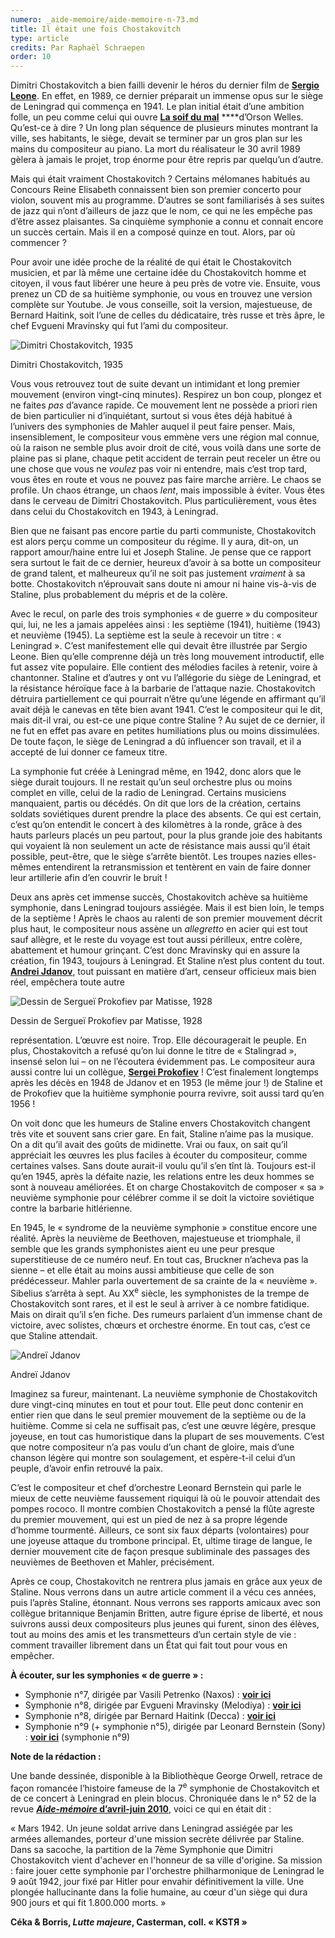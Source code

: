 ```yaml
---
numero: _aide-memoire/aide-memoire-n-73.md
title: Il était une fois Chostakovitch
type: article
credits: Par Raphaël Schraepen
order: 10
---
```

Dimitri Chostakovitch a bien failli devenir le héros du dernier film de [**Sergio Leone**](https://fr.wikipedia.org/wiki/Sergio_Leone). En effet, en 1989, ce dernier préparait un immense opus sur le siège de Leningrad qui commença en 1941. Le plan initial était d’une ambition folle, un peu comme celui qui ouvre [**La soif du mal**](https://www.youtube.com/watch?v=Yg8MqjoFvy4) ****d’Orson Welles. Qu’est-ce à dire ? Un long plan séquence de plusieurs minutes montrant la ville, ses habitants, le siège, devait se terminer par un gros plan sur les mains du compositeur au piano. La mort du réalisateur le 30 avril 1989 gèlera à jamais le projet, trop énorme pour être repris par quelqu’un d’autre.

Mais qui était vraiment Chostakovitch ? Certains mélomanes habitués au Concours Reine Elisabeth connaissent bien son premier concerto pour violon, souvent mis au programme. D’autres se sont familiarisés à ses suites de jazz qui n’ont d’ailleurs de jazz que le nom, ce qui ne les empêche pas d’être assez plaisantes. Sa cinquième symphonie a connu et connait encore un succès certain. Mais il en a composé quinze en tout. Alors, par où commencer ?

Pour avoir une idée proche de la réalité de qui était le Chostakovitch musicien, et par là même une certaine idée du Chostakovitch homme et citoyen, il vous faut libérer une heure à peu près de votre vie. Ensuite, vous prenez un CD de sa huitième symphonie, ou vous en trouvez une version complète sur Youtube. Je vous conseille, soit la version, majestueuse, de Bernard Haitink, soit l’une de celles du dédicataire, très russe et très âpre, le chef Evgueni Mravinsky qui fut l’ami du compositeur.

![Dimitri Chostakovitch, 1935](/assets/uploads/dmitrij_dmitrijevic_sostakovic_-_-_-.jpg)

<span class="img-copyright">Dimitri Chostakovitch, 1935</span>

Vous vous retrouvez tout de suite devant un intimidant et long premier mouvement (environ vingt-cinq minutes). Respirez un bon coup, plongez et ne faites _pas_ d’avance rapide. Ce mouvement lent ne possède a priori rien de bien particulier ni d’inquiétant, surtout si vous êtes déjà habitué à l’univers des symphonies de Mahler auquel il peut faire penser. Mais, insensiblement, le compositeur vous emmène vers une région mal connue, où la raison ne semble plus avoir droit de cité, vous voilà dans une sorte de plaine pas si plane, chaque petit accident de terrain peut receler un être ou une chose que vous ne _voulez_ pas voir ni entendre, mais c’est trop tard, vous êtes en route et vous ne pouvez pas faire marche arrière. Le chaos se profile. Un chaos étrange, un chaos _lent_, mais impossible à éviter. Vous êtes dans le cerveau de Dimitri Chostakovitch. Plus particulièrement, vous êtes dans celui du Chostakovitch en 1943, à Leningrad.

Bien que ne faisant pas encore partie du parti communiste, Chostakovitch est alors perçu comme un compositeur du régime. Il y aura, dit-on, un rapport amour/haine entre lui et Joseph Staline. Je pense que ce rapport sera surtout le fait de ce dernier, heureux d’avoir à sa botte un compositeur de grand talent, et malheureux qu’il ne soit pas justement _vraiment_ à sa botte. Chostakovitch n’éprouvait sans doute ni amour ni haine vis-à-vis de Staline, plus probablement du mépris et de la colère.

Avec le recul, on parle des trois symphonies « de guerre » du compositeur qui, lui, ne les a jamais appelées ainsi : les septième (1941), huitième (1943) et neuvième (1945). La septième est la seule à recevoir un titre : « Leningrad ». C’est manifestement elle qui devait être illustrée par Sergio Leone. Bien qu’elle comprenne déjà un très long mouvement introductif, elle fut assez vite populaire. Elle contient des mélodies faciles à retenir, voire à chantonner. Staline et d’autres y ont vu l’allégorie du siège de Leningrad, et la résistance héroïque face à la barbarie de l’attaque nazie. Chostakovitch détruira partiellement ce qui pourrait n’être qu’une légende en affirmant qu’il avait déjà le canevas en tête bien avant 1941. C’est le compositeur qui le dit, mais dit-il vrai, ou est-ce une pique contre Staline ? Au sujet de ce dernier, il ne fut en effet pas avare en petites humiliations plus ou moins dissimulées. De toute façon, le siège de Leningrad a dû influencer son travail, et il a accepté de lui donner ce fameux titre.

La symphonie fut créée à Leningrad même, en 1942, donc alors que le siège durait toujours. Il ne restait qu’un seul orchestre plus ou moins complet en ville, celui de la radio de Leningrad. Certains musiciens manquaient, partis ou décédés. On dit que lors de la création, certains soldats soviétiques durent prendre la place des absents. Ce qui est certain, c’est qu’on entendit le concert à des kilomètres à la ronde, grâce à des hauts parleurs placés un peu partout, pour la plus grande joie des habitants qui voyaient là non seulement un acte de résistance mais aussi qu’il était possible, peut-être, que le siège s’arrête bientôt. Les troupes nazies elles-mêmes entendirent la retransmission et tentèrent en vain de faire donner leur artillerie afin d’en couvrir le bruit !

Deux ans après cet immense succès, Chostakovitch achève sa huitième symphonie, dans Leningrad toujours assiégée. Mais il est bien loin, le temps de la septième ! Après le chaos au ralenti de son premier mouvement décrit plus haut, le compositeur nous assène un _allegretto_ en acier qui est tout sauf allègre, et le reste du voyage est tout aussi périlleux, entre colère, abattement et humour grinçant. C’est donc Mravinsky qui en assure la création, fin 1943, toujours à Leningrad. Et Staline n’est plus content du tout. [**Andrei Jdanov**](https://fr.wikipedia.org/wiki/Andre%C3%AF_Jdanov), tout puissant en matière d’art, censeur officieux mais bien réel, empêchera toute autre

![Dessin de Sergueï Prokofiev par Matisse, 1928](/assets/uploads/prokofiev_by_matisse_1928_copy.gif)

<span class="img-copyright">Dessin de Sergueï Prokofiev par Matisse, 1928</span>

représentation. L’œuvre est noire. Trop. Elle découragerait le peuple. En plus, Chostakovitch a refusé qu’on lui donne le titre de « Stalingrad », insensé selon lui – on ne l’écoutera évidemment pas. Le compositeur aura aussi contre lui un collègue, [**Sergei Prokofiev**](https://fr.wikipedia.org/wiki/Sergue%C3%AF_Prokofiev) ! C’est finalement longtemps après les décès en 1948 de Jdanov et en 1953 (le même jour !) de Staline et de Prokofiev que la huitième symphonie pourra revivre, soit aussi tard qu’en 1956 !

On voit donc que les humeurs de Staline envers Chostakovitch changent très vite et souvent sans crier gare. En fait, Staline n’aime pas la musique. On a dit qu’il avait des goûts de midinette. Vrai ou faux, on sait qu’il appréciait les œuvres les plus faciles à écouter du compositeur, comme certaines valses. Sans doute aurait-il voulu qu’il s’en tînt là. Toujours est-il qu’en 1945, après la défaite nazie, les relations entre les deux hommes se sont à nouveau améliorées. Et on charge Chostakovitch de composer « sa » neuvième symphonie pour célébrer comme il se doit la victoire soviétique contre la barbarie hitlérienne.

En 1945, le « syndrome de la neuvième symphonie » constitue encore une réalité. Après la neuvième de Beethoven, majestueuse et triomphale, il semble que les grands symphonistes aient eu une peur presque superstitieuse de ce numéro neuf. En tout cas, Bruckner n’acheva pas la sienne – et elle était au moins aussi ambitieuse que celle de son prédécesseur. Mahler parla ouvertement de sa crainte de la « neuvième ». Sibelius s’arrêta à sept. Au XX<sup>e</sup> siècle, les symphonistes de la trempe de Chostakovitch sont rares, et il est le seul à arriver à ce nombre fatidique. Mais on dirait qu’il s’en fiche. Des rumeurs parlaient d’un immense chant de victoire, avec solistes, chœurs et orchestre énorme. En tout cas, c’est ce que Staline attendait.

![Andreï Jdanov](/assets/uploads/andrei_zhdanov_cutout.png)

<span class="img-copyright">Andreï Jdanov</span>

Imaginez sa fureur, maintenant. La neuvième symphonie de Chostakovitch dure vingt-cinq minutes en tout et pour tout. Elle peut donc contenir en entier rien que dans le seul premier mouvement de la septième ou de la huitième. Comme si cela ne suffisait pas, c’est une œuvre légère, presque joyeuse, en tout cas humoristique dans la plupart de ses mouvements. C’est que notre compositeur n’a pas voulu d’un chant de gloire, mais d’une chanson légère qui montre son soulagement, et espère-t-il celui d’un peuple, d’avoir enfin retrouvé la paix.

C’est le compositeur et chef d’orchestre Leonard Bernstein qui parle le mieux de cette neuvième faussement riquiqui là où le pouvoir attendait des pompes rococo. Il montre combien Chostakovitch a pensé la flûte agreste du premier mouvement, qui est un pied de nez à sa propre légende d’homme tourmenté. Ailleurs, ce sont six faux départs (volontaires) pour une joyeuse attaque du trombone principal. Et, ultime tirage de langue, le dernier mouvement cite de façon presque subliminale des passages des neuvièmes de Beethoven et Mahler, précisément.

Après ce coup, Chostakovitch ne rentrera plus jamais en grâce aux yeux de Staline. Nous verrons dans un autre article comment il a vécu ces années, puis l’après Staline, étonnant. Nous verrons ses rapports amicaux avec son collègue britannique Benjamin Britten, autre figure éprise de liberté, et nous suivrons aussi deux compositeurs plus jeunes qui furent, sinon des élèves, tout au moins des amis et les transmetteurs d’un certain style de vie : comment travailler librement dans un État qui fait tout pour vous en empêcher.

**À écouter, sur les symphonies « de guerre » :**

* Symphonie n°7, dirigée par Vasili Petrenko (Naxos) : [**voir ici**](https://www.youtube.com/watch?v=HON-9Z1Greo)  
* Symphonie n°8, dirigée par Evgueni Mravinsky (Melodiya) : [**voir ici**](https://www.youtube.com/watch?v=52pn_d2bE3A)  
* Symphonie n°8, dirigée par Bernard Haitink (Decca) : [**voir ici**](https://www.youtube.com/watch?v=H1D-MNLNgNo)  
* Symphonie n°9 (+ symphonie n°5), dirigée par Leonard Bernstein (Sony) : [**voir ici**](https://www.youtube.com/watch?v=AfakIg9E_ao) (symphonie n°9)  

**Note de la rédaction :**

Une bande dessinée, disponible à la Bibliothèque George Orwell, retrace de façon romancée l’histoire fameuse de la 7<sup>e</sup> symphonie de Chostakovitch et de ce concert à Leningrad en plein blocus. Chroniquée dans le n° 52 de la revue [**_Aide-mémoire_ d’avril-juin 2010**](/am52), voici ce qui en était dit :

« Mars 1942. Un jeune soldat arrive dans Leningrad assiégée par les armées allemandes, porteur d'une mission secrète délivrée par Staline. Dans sa sacoche, la partition de la 7ème Symphonie que Dimitri Chostakovitch vient d'achever en l'honneur de sa ville d'origine. Sa mission : faire jouer cette symphonie par l'orchestre philharmonique de Leningrad le 9 août 1942, jour fixé par Hitler pour envahir définitivement la ville. Une plongée hallucinante dans la folie humaine, au cœur d'un siège qui dura 900 jours et qui fit 1.800.000 morts. »

**Céka & Borris, _Lutte majeure_, Casterman, coll. « KSTЯ »**
